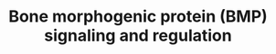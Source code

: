 ---
annotations:
- type: Pathway Ontology
  value: Bone morphogenetic proteins signaling pathway
authors:
- Andra
- Khanspers
- MaintBot
- AlexanderPico
- Vfunari
- Babikerosman
- MartijnVanIersel
- MirellaKalafati
- Eweitz
description: '"BMP signals are mediated by type I and II BMP receptors and their downstream
  molecules Smad1, 5 and 8. Phosphorylated Smad1, 5 and 8 proteins form a complex
  with Smad4 and then are translocated into the nucleus where they interact with other
  transcription factors, such as Runx2 in osteoblasts." [http://www.ncbi.nlm.nih.gov/pubmed/15621726
  (Chen 2004)].  Proteins on this pathway have targeted assays available via the [https://assays.cancer.gov/available_assays?wp_id=WP1425
  CPTAC Assay Portal]'
last-edited: 2021-05-07
organisms:
- Homo sapiens
redirect_from:
- /index.php/Pathway:WP1425
- /instance/WP1425
schema-jsonld:
- '@context': https://schema.org/
  '@id': https://wikipathways.github.io/pathways/WP1425.html
  '@type': Dataset
  creator:
    '@type': Organization
    name: WikiPathways
  description: '"BMP signals are mediated by type I and II BMP receptors and their
    downstream molecules Smad1, 5 and 8. Phosphorylated Smad1, 5 and 8 proteins form
    a complex with Smad4 and then are translocated into the nucleus where they interact
    with other transcription factors, such as Runx2 in osteoblasts." [http://www.ncbi.nlm.nih.gov/pubmed/15621726
    (Chen 2004)].  Proteins on this pathway have targeted assays available via the
    [https://assays.cancer.gov/available_assays?wp_id=WP1425 CPTAC Assay Portal]'
  keywords:
  - NOG
  - TOB1
  - BMPR1A
  - TOB2
  - BMPR2
  - SMURF1
  - SMAD1
  - BMPR1B
  - BMP2
  - RUNX2
  - SMAD6
  - SMAD4
  license: CC0
  name: Bone morphogenic protein (BMP) signaling and regulation
seo: CreativeWork
title: Bone morphogenic protein (BMP) signaling and regulation
wpid: WP1425
---